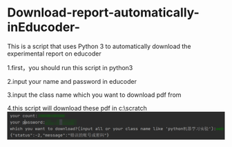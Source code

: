 # Download-report-automatically-inEducoder-
This is a script that uses Python 3 to automatically download the experimental report on educoder

1.first，you should run this script in python3

2.input your name and password in educoder

3.input the class name which you want to download pdf from

4.this script will download these pdf in c:\\scratch
![use scirpt](https://github.com/cangmo0/Download-report-automatically-inEducoder-/blob/main/6cSUGFIFhN.png)
